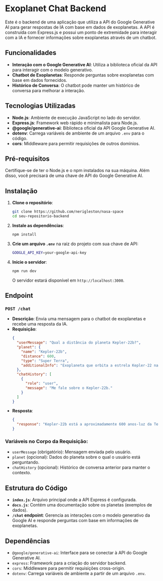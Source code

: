 # Exoplanet Chat Backend

Este é o backend de uma aplicação que utiliza a API do Google Generative AI para gerar respostas de IA com base em dados de exoplanetas. A API é construída com Express.js e possui um ponto de extremidade para interagir com a IA e fornecer informações sobre exoplanetas através de um chatbot.

## Funcionalidades

- **Interação com o Google Generative AI**: Utiliza a biblioteca oficial da API para interagir com o modelo generativo.
- **Chatbot de Exoplanetas**: Responde perguntas sobre exoplanetas com base em dados fornecidos.
- **Histórico de Conversa**: O chatbot pode manter um histórico de conversa para melhorar a interação.

## Tecnologias Utilizadas

- **Node.js**: Ambiente de execução JavaScript no lado do servidor.
- **Express.js**: Framework web rápido e minimalista para Node.js.
- **@google/generative-ai**: Biblioteca oficial da API Google Generative AI.
- **dotenv**: Carrega variáveis de ambiente de um arquivo `.env` para o código.
- **cors**: Middleware para permitir requisições de outros domínios.

## Pré-requisitos

Certifique-se de ter o Node.js e o npm instalados na sua máquina. Além disso, você precisará de uma chave de API do Google Generative AI.

## Instalação

1. **Clone o repositório**:
   ```bash
   git clone https://github.com/nerigleston/nasa-space
   cd seu-repositorio-backend
   ```

2. **Instale as dependências**:
   ```bash
   npm install
   ```

3. **Crie um arquivo `.env`** na raiz do projeto com sua chave de API:
   ```bash
   GOOGLE_API_KEY=your-google-api-key
   ```

4. **Inicie o servidor**:
   ```bash
   npm run dev
   ```

   O servidor estará disponível em `http://localhost:3000`.

## Endpoint

### `POST /chat`

- **Descrição**: Envia uma mensagem para o chatbot de exoplanetas e recebe uma resposta da IA.
- **Requisição**:
  ```json
  {
    "userMessage": "Qual a distância do planeta Kepler-22b?",
    "planet": {
      "name": "Kepler-22b",
      "distance": 600,
      "type": "Super Terra",
      "additionalInfo": "Exoplaneta que orbita a estrela Kepler-22 na constelação de Cygnus."
    },
    "chatHistory": [
      {
        "role": "user",
        "message": "Me fale sobre o Kepler-22b."
      }
    ]
  }
  ```
- **Resposta**:
  ```json
  {
    "response": "Kepler-22b está a aproximadamente 600 anos-luz da Terra e é classificado como uma Super Terra."
  }
  ```

### Variáveis no Corpo da Requisição:

- `userMessage` (obrigatório): Mensagem enviada pelo usuário.
- `planet` (opcional): Dados do planeta sobre o qual o usuário está perguntando.
- `chatHistory` (opcional): Histórico de conversa anterior para manter o contexto.

## Estrutura do Código

- **`index.js`**: Arquivo principal onde a API Express é configurada.
- **`docs.js`**: Contém uma documentação sobre os planetas (exemplos de dados).
- **`/chat` endpoint**: Gerencia as interações com o modelo generativo da Google AI e responde perguntas com base em informações de exoplanetas.

## Dependências

- `@google/generative-ai`: Interface para se conectar à API do Google Generative AI.
- `express`: Framework para a criação do servidor backend.
- `cors`: Middleware para permitir requisições cross-origin.
- `dotenv`: Carrega variáveis de ambiente a partir de um arquivo `.env`.
